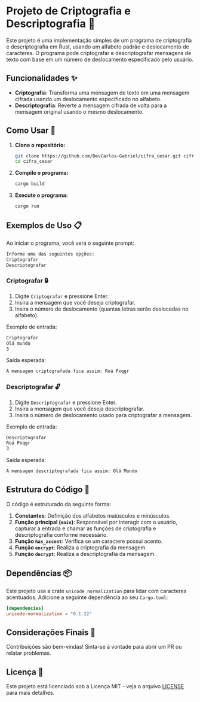 # Projeto de Criptografia e Descriptografia 🔐

Este projeto é uma implementação simples de um programa de criptografia e descriptografia em Rust, usando um alfabeto padrão e deslocamento de caracteres. O programa pode criptografar e descriptografar mensagens de texto com base em um número de deslocamento especificado pelo usuário.

## Funcionalidades ✨

- **Criptografia**: Transforma uma mensagem de texto em uma mensagem cifrada usando um deslocamento especificado no alfabeto.
- **Descriptografia**: Reverte a mensagem cifrada de volta para a mensagem original usando o mesmo deslocamento.

## Como Usar 🚀

1. **Clone o repositório:**
    ```sh
    git clone https://github.com/DevCarlos-Gabriel/cifra_cesar.git cifra_cesar
    cd cifra_cesar
    ```

2. **Compile o programa:**
    ```sh
    cargo build
    ```

3. **Execute o programa:**
    ```sh
    cargo run
    ```
## Exemplos de Uso 📋

Ao iniciar o programa, você verá o seguinte prompt:

```sh
Informe uma das seguintes opções:
Criptografar
Descriptografar
```
### Criptografar 🔒

1. Digite `Criptografar` e pressione Enter.
2. Insira a mensagem que você deseja criptografar.
3. Insira o número de deslocamento (quantas letras serão deslocadas no alfabeto).

Exemplo de entrada:

```sh
Criptografar
Olá mundo
3
```

Saída esperada:

```sh
A mensagem criptografada fica assim: Roá Pxqgr
```
### Descriptografar 🔓

1. Digite `Descriptografar` e pressione Enter.
2. Insira a mensagem que você deseja descriptografar.
3. Insira o número de deslocamento usado para criptografar a mensagem.

Exemplo de entrada:

```sh
Descriptografar
Roá Pxqgr
3
```
Saída esperada:

```sh
A mensagem descriptografada fica assim: Olá Mundo
```
## Estrutura do Código 📂

O código é estruturado da seguinte forma:

1. **Constantes**: Definição dos alfabetos maiúsculos e minúsculos.
2. **Função principal (`main`)**: Responsável por interagir com o usuário, capturar a entrada e chamar as funções de criptografia e descriptografia conforme necessário.
3. **Função `has_accent`**: Verifica se um caractere possui acento.
4. **Função `encrypt`**: Realiza a criptografia da mensagem.
5. **Função `decrypt`**: Realiza a descriptografia da mensagem.

## Dependências 📦

Este projeto usa a crate `unicode_normalization` para lidar com caracteres acentuados. Adicione a seguinte dependência ao seu `Cargo.toml`:

```toml
[dependencies]
unicode-normalization = "0.1.22"
```
## Considerações Finais 📝

Contribuições são bem-vindas! Sinta-se à vontade para abrir um PR ou relatar problemas.

## Licença 📄

Este projeto está licenciado sob a Licença MIT - veja o arquivo [LICENSE]() para mais detalhes.
